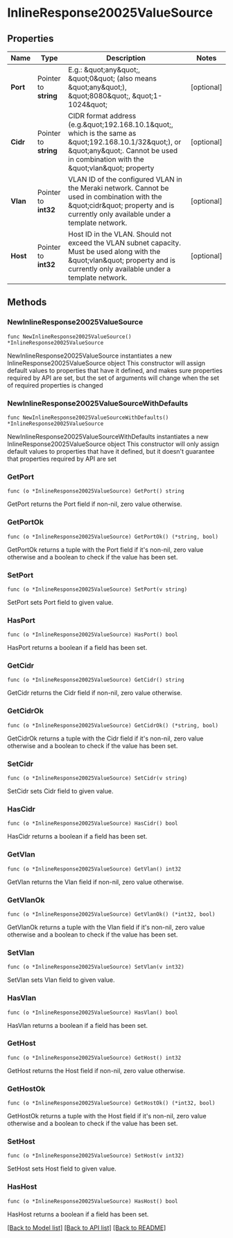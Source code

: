 # InlineResponse20025ValueSource

## Properties

Name | Type | Description | Notes
------------ | ------------- | ------------- | -------------
**Port** | Pointer to **string** | E.g.: \&quot;any\&quot;, \&quot;0\&quot; (also means \&quot;any\&quot;), \&quot;8080\&quot;, \&quot;1-1024\&quot; | [optional] 
**Cidr** | Pointer to **string** | CIDR format address (e.g.\&quot;192.168.10.1\&quot;, which is the same as \&quot;192.168.10.1/32\&quot;), or \&quot;any\&quot;. Cannot be used in combination with the \&quot;vlan\&quot; property | [optional] 
**Vlan** | Pointer to **int32** | VLAN ID of the configured VLAN in the Meraki network. Cannot be used in combination with the \&quot;cidr\&quot; property and is currently only available under a template network. | [optional] 
**Host** | Pointer to **int32** | Host ID in the VLAN. Should not exceed the VLAN subnet capacity. Must be used along with the \&quot;vlan\&quot; property and is currently only available under a template network. | [optional] 

## Methods

### NewInlineResponse20025ValueSource

`func NewInlineResponse20025ValueSource() *InlineResponse20025ValueSource`

NewInlineResponse20025ValueSource instantiates a new InlineResponse20025ValueSource object
This constructor will assign default values to properties that have it defined,
and makes sure properties required by API are set, but the set of arguments
will change when the set of required properties is changed

### NewInlineResponse20025ValueSourceWithDefaults

`func NewInlineResponse20025ValueSourceWithDefaults() *InlineResponse20025ValueSource`

NewInlineResponse20025ValueSourceWithDefaults instantiates a new InlineResponse20025ValueSource object
This constructor will only assign default values to properties that have it defined,
but it doesn't guarantee that properties required by API are set

### GetPort

`func (o *InlineResponse20025ValueSource) GetPort() string`

GetPort returns the Port field if non-nil, zero value otherwise.

### GetPortOk

`func (o *InlineResponse20025ValueSource) GetPortOk() (*string, bool)`

GetPortOk returns a tuple with the Port field if it's non-nil, zero value otherwise
and a boolean to check if the value has been set.

### SetPort

`func (o *InlineResponse20025ValueSource) SetPort(v string)`

SetPort sets Port field to given value.

### HasPort

`func (o *InlineResponse20025ValueSource) HasPort() bool`

HasPort returns a boolean if a field has been set.

### GetCidr

`func (o *InlineResponse20025ValueSource) GetCidr() string`

GetCidr returns the Cidr field if non-nil, zero value otherwise.

### GetCidrOk

`func (o *InlineResponse20025ValueSource) GetCidrOk() (*string, bool)`

GetCidrOk returns a tuple with the Cidr field if it's non-nil, zero value otherwise
and a boolean to check if the value has been set.

### SetCidr

`func (o *InlineResponse20025ValueSource) SetCidr(v string)`

SetCidr sets Cidr field to given value.

### HasCidr

`func (o *InlineResponse20025ValueSource) HasCidr() bool`

HasCidr returns a boolean if a field has been set.

### GetVlan

`func (o *InlineResponse20025ValueSource) GetVlan() int32`

GetVlan returns the Vlan field if non-nil, zero value otherwise.

### GetVlanOk

`func (o *InlineResponse20025ValueSource) GetVlanOk() (*int32, bool)`

GetVlanOk returns a tuple with the Vlan field if it's non-nil, zero value otherwise
and a boolean to check if the value has been set.

### SetVlan

`func (o *InlineResponse20025ValueSource) SetVlan(v int32)`

SetVlan sets Vlan field to given value.

### HasVlan

`func (o *InlineResponse20025ValueSource) HasVlan() bool`

HasVlan returns a boolean if a field has been set.

### GetHost

`func (o *InlineResponse20025ValueSource) GetHost() int32`

GetHost returns the Host field if non-nil, zero value otherwise.

### GetHostOk

`func (o *InlineResponse20025ValueSource) GetHostOk() (*int32, bool)`

GetHostOk returns a tuple with the Host field if it's non-nil, zero value otherwise
and a boolean to check if the value has been set.

### SetHost

`func (o *InlineResponse20025ValueSource) SetHost(v int32)`

SetHost sets Host field to given value.

### HasHost

`func (o *InlineResponse20025ValueSource) HasHost() bool`

HasHost returns a boolean if a field has been set.


[[Back to Model list]](../README.md#documentation-for-models) [[Back to API list]](../README.md#documentation-for-api-endpoints) [[Back to README]](../README.md)


